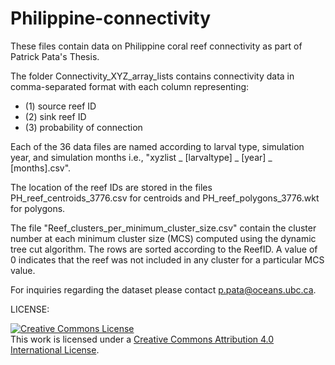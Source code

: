 # Philippine-connectivity

These files contain data on Philippine coral reef connectivity as part of Patrick Pata's Thesis.

The folder Connectivity_XYZ_array_lists contains connectivity data in comma-separated format with each column representing:
- (1) source reef ID
- (2) sink reef ID
- (3) probability of connection

Each of the 36 data files are named according to larval type, simulation year, and simulation months i.e., "xyzlist _ [larvaltype] _ [year] _ [months].csv".

The location of the reef IDs are stored in the files PH_reef_centroids_3776.csv for centroids and PH_reef_polygons_3776.wkt for polygons.

The file "Reef_clusters_per_minimum_cluster_size.csv" contain the cluster number at each minimum cluster size (MCS) computed using the dynamic tree cut algorithm. The rows are sorted according to the ReefID. A value of 0 indicates that the reef was not included in any cluster for a particular MCS value.

For inquiries regarding the dataset please contact p.pata@oceans.ubc.ca.

LICENSE:

<a rel="license" href="http://creativecommons.org/licenses/by/4.0/"><img alt="Creative Commons License" style="border-width:0" src="https://i.creativecommons.org/l/by/4.0/88x31.png" /></a><br />This work is licensed under a <a rel="license" href="http://creativecommons.org/licenses/by/4.0/">Creative Commons Attribution 4.0 International License</a>.
